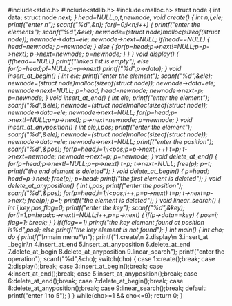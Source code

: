 #include<stdio.h>
 #include<stdlib.h>
 #include<malloc.h>
 struct node
 {
     int data;
     struct node *next;
 }
 *head=NULL,*p,*t,*newnode;
 void create()
 {
     int n,i,ele;
     printf("enter n");
     scanf("%d",&n);
     for(i=0;i<n;i++)
     {
         printf("enter the elements");
         scanf("%d",&ele);
         newnode=(struct node*)malloc(sizeof(struct node));
         newnode->data=ele;
         newnode->next=NULL;
     if(head==NULL)
     {
         head=newnode;
         p=newnode;
     }
     else
     {
         for(p=head;p->next!=NULL;p=p->next);
         p->next=newnode;
         p=newnode;
     }
 }
 }
 void display()
     {
         if(head==NULL)
         printf("linked list is empty");
         else
         for(p=head;p!=NULL;p=p->next)
         printf("%d",p->data);
     }
      void insert_at_begin()
     {
         int ele;
         printf("enter the element");
         scanf("%d",&ele);
         newnode=(struct node*)malloc(sizeof(struct node));
         newnode->data=ele;
         newnode->next=NULL;
         p=head;
         head=newnode;
         newnode->next=p;
         p=newnode;
      }
      void insert_at_end()
     {
         int ele;
         printf("enter the element");
         scanf("%d",&ele);
         newnode=(struct node*)malloc(sizeof(struct node));
         newnode->data=ele;
         newnode->next=NULL;
         for(p=head;p->next!=NULL;p=p->next);
         p->next=newnode;
         p=newnode;
     }
     void insert_at_anyposition()
      {
          int ele,i,pos;
          printf("enter the element");
          scanf("%d",&ele);
          newnode=(struct node*)malloc(sizeof(struct node));
          newnode->data=ele;
          newnode->next=NULL;
          printf("enter the position");
          scanf("%d",&pos);
          for(p=head,i=1;i<pos;p=p->next,i++)
          t=p;
          t->next=newnode;
          newnode->next=p;
          p=newnode;
       }
       void delete_at_end()
      {
          for(p=head;p->next!=NULL;p=p->next)
          t=p;
          t->next=NULL;
          free(p);
          p=t;
          printf("the end element is deleted");
      }
      void delete_at_begin()
     {
         p=head;
         head=p->next;
         free(p);
         p=head;
         printf("the first element is deleted");
     }
     void delete_at_anyposition()
      {
          int i,pos;
          printf("enter the position");
          scanf("%d",&pos);
          for(p=head,i=1;i<pos;i++,p=p->next)
          t=p;
          t->next=p->next;
          free(p);
          p=t;
          printf("the element is deleted");
      }
      void linear_search()
      {
          int i,key,pos,flag=0;
          printf("enter the key");
          scanf("%d",&key);
          for(i=1,p=head;p->next!=NULL;i++,p=p->next)
          {
              if(p->data==key)
              {
                  pos=i;
                  flag=1;
                  break;
              }
          }
          if(flag==1)
          printf("the key element found at position is%d",pos);
          else
          printf("the key element is not found");
      }
     int main()
     {
         int cho;
         do
         {
             printf("\n*main menu*\n");
             printf("1.create\n 2.display\n 3.insert_at _begin\n 4.insert_at_end 5.insert_at_anyposition 6.delete_at_end 7.delete_at_begin 8.delete_at_anyposition 9.linear_search");
             printf("enter the operation");
             scanf("%d",&cho);
             switch(cho)
             {
                 case 1:create();break;
                 case 2:display();break;
                 case 3:insert_at_begin();break;
                 case 4:insert_at_end();break;
                 case 5:insert_at_anyposition();break;
                 case 6:delete_at_end();break;
                 case 7:delete_at_begin();break;
                 case 8:delete_at_anyposition();break;
                 case 9:linear_search();break;
                 default:
                 printf("enter 1 to 5");
             }
         }
         while(cho>=1 && cho<=9);
         return 0;
     }
